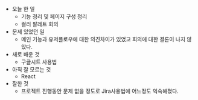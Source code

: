 - 오늘 한 일
    - 기능 정리 및 페이지 구성 정리
    - 컬러 팔레트 회의
- 문제 있었던 일
    - 메인 기능과 유저플로우에 대한 의견차이가 있었고 회의에 대한 결론이 나지 않았다.
- 새로 배운 것
    - 구글시트 사용법
- 아직 잘 모르는 것
    - React
- 잘한 것
    - 프로젝트 진행동안 문제 없을 정도로 Jira사용법에 어느정도 익숙해졌다.